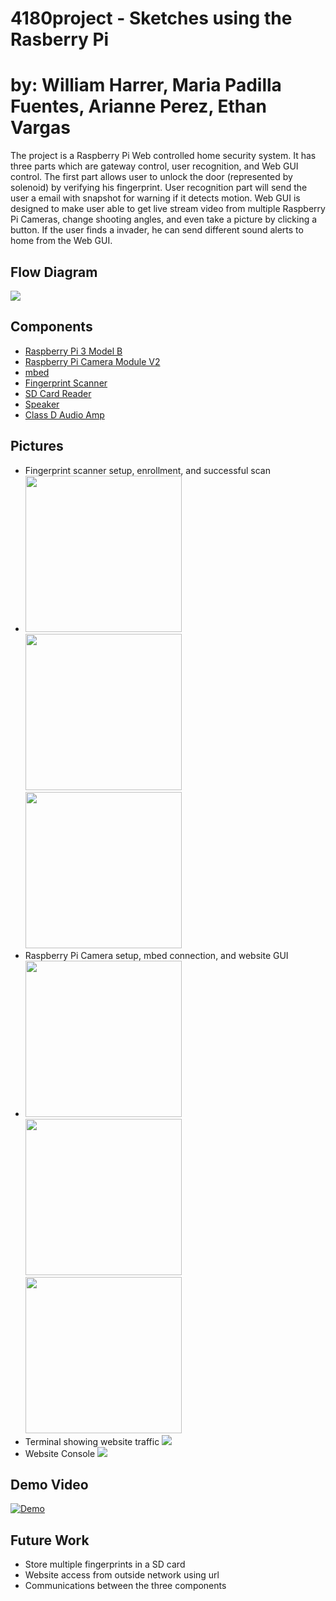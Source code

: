 # 4180project - Sketches using the Rasberry Pi
# by: William Harrer, Maria Padilla Fuentes, Arianne Perez, Ethan Vargas

The project is a Raspberry Pi Web controlled home security system. It has three parts which are gateway control, user recognition, and Web GUI control. The first part allows user to unlock the door (represented by solenoid) by verifying his fingerprint. User recognition part will send the user a email with snapshot for warning if it detects motion. Web GUI is designed to make user able to get live stream video from multiple Raspberry Pi Cameras, change shooting angles, and even take a picture by clicking a button. If the user finds a invader, he can send different sound alerts to home from the Web GUI.

## Flow Diagram
![](Flow%20Diagram.jpg)

## Components
- [Raspberry Pi 3 Model B](https://www.raspberrypi.org/products/raspberry-pi-3-model-b/)
- [Raspberry Pi Camera Module V2](https://www.raspberrypi.org/products/camera-module-v2/)
- [mbed](https://os.mbed.com/platforms/mbed-LPC1768/)
- [Fingerprint Scanner](https://os.mbed.com/users/beanmachine44/notebook/fingerprint-scanner1/)
- [SD Card Reader](https://os.mbed.com/cookbook/SD-Card-File-System)
- [Speaker](https://os.mbed.com/users/4180_1/notebook/using-a-speaker-for-audio-output/)
- [Class D Audio Amp](https://os.mbed.com/users/4180_1/notebook/tpa2005d1-class-d-audio-amp/)

## Pictures
- Fingerprint scanner setup, enrollment, and successful scan
- <img width="250" height="250" src=/images/4.jpg> <img width="250" height="250" src=/images/3.jpg> <img width="250" height="250" src=/images/1.jpg>
- Raspberry Pi Camera setup, mbed connection, and website GUI
- <img width="250" height="250" src=/images/6.jpg> <img width="250" height="250" src=/images/5.jpg> <img width="250" height="250" src=/images/7.jpg>
- Terminal showing website traffic <img src=/images/8.jpg>
- Website Console <img src=/images/9.JPG>

## Demo Video
[![Demo](https://img.youtube.com/vi/x7tUQa1mYeM/0.jpg)](https://www.youtube.com/watch?v=x7tUQa1mYeM)

## Future Work
- Store multiple fingerprints in a SD card
- Website access from outside network using url
- Communications between the three components
